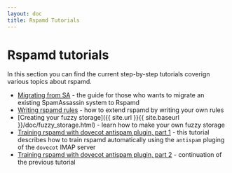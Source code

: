 ```yaml
---
layout: doc
title: Rspamd Tutorials
---
```

# Rspamd tutorials

In this section you can find the current step-by-step tutorials coverign various topics about rspamd.

* [Migrating from SA](migrate_sa.html) - the guide for those who wants to migrate an existing SpamAssassin system to Rspamd
* [Writing rspamd rules](writing_rules.html) - how to extend rspamd by writing your own rules
* [Creating your fuzzy storage]({{ site.url }}{{ site.baseurl }}/doc/fuzzy_storage.html) - learn how to make your own fuzzy storage
* [Training rspamd with dovecot antispam plugin, part 1](https://kaworu.ch/blog/2014/03/25/dovecot-antispam-with-rspamd/) - this tutorial describes how to train rspamd automatically using the `antispam` pluging of the `dovecot` IMAP server
* [Training rspamd with dovecot antispam plugin, part 2](https://kaworu.ch/blog/2015/10/12/dovecot-antispam-with-rspamd-part2/) - continuation of the previous tutorial

